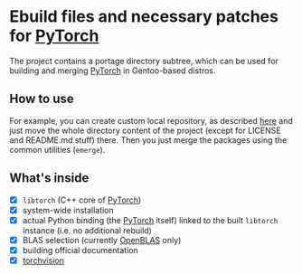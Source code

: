 Ebuild files and necessary patches for [PyTorch](https://github.com/pytorch/pytorch)
==========

The project contains a portage directory subtree, which can be used for building and merging [PyTorch](https://github.com/pytorch/pytorch) in Gentoo-based distros.

How to use
---------

For example, you can create custom local repository, as described [here](https://wiki.gentoo.org/wiki/Custom_repository) and just move the whole directory content of the project (except for LICENSE and README.md stuff) there. Then you just merge the packages using the common utilities (`emerge`).

What's inside
--------

* [x] `libtorch` (C++ core of [PyTorch](https://github.com/pytorch/pytorch))
* [x] system-wide installation
* [x] actual Python binding (the [PyTorch](https://github.com/pytorch/pytorch) itself) linked to the built `libtorch` instance (i.e. no additional rebuild)
* [x] BLAS selection (currently [OpenBLAS](https://www.openblas.net/) only)
* [x] building official documentation
* [x] [torchvision](https://github.com/pytorch/vision)
